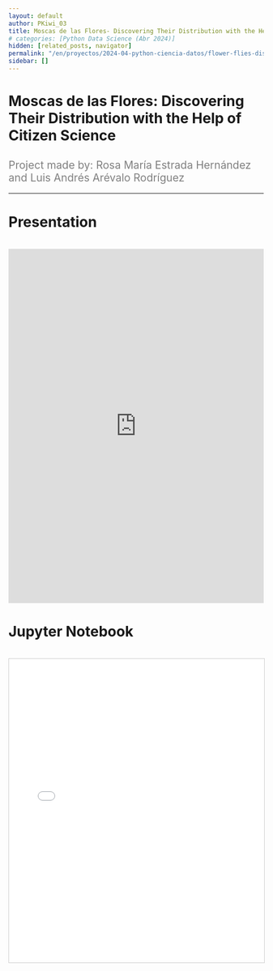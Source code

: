 ```yaml
---
layout: default
author: PKiwi_03
title: Moscas de las Flores- Discovering Their Distribution with the Help of Citizen Science
# categories: [Python Data Science (Abr 2024)]
hidden: [related_posts, navigator]
permalink: "/en/proyectos/2024-04-python-ciencia-datos/flower-flies-distribution-citizen-science.html"
sidebar: []
---
```


# Moscas de las Flores: Discovering Their Distribution with the Help of Citizen Science
<h2 style="color: gray; font-weight: normal;">
Project made by: Rosa María Estrada Hernández and Luis Andrés Arévalo Rodríguez
</h2>

---

# Presentation
<br>

<iframe width="100%" height="700" src="https://www.youtube.com/embed/AG21QQ9XLso?si=m3IDV6i-ukJIWAQX" frameborder="0" allow="accelerometer; autoplay; clipboard-write; encrypted-media; gyroscope; picture-in-picture; web-share" referrerpolicy="strict-origin-when-cross-origin" allowfullscreen></iframe>

<br>

# Jupyter Notebook
<br>

<iframe 
    src="/assets/html/rosa_estrada.html" 
    width="100%" 
    height="600" 
    style="border: 1px solid #ccc;"
></iframe>